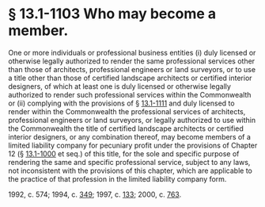 # § 13.1-1103 Who may become a member.

<p>One or more individuals or professional business entities (i) duly licensed or otherwise legally authorized to render the same professional services other than those of architects, professional engineers or land surveyors, or to use a title other than those of certified landscape architects or certified interior designers, of which at least one is duly licensed or otherwise legally authorized to render such professional services within the Commonwealth or (ii) complying with the provisions of § <a href='http://law.lis.virginia.gov/vacode/13.1-1111/'>13.1-1111</a> and duly licensed to render within the Commonwealth the professional services of architects, professional engineers or land surveyors, or legally authorized to use within the Commonwealth the title of certified landscape architects or certified interior designers, or any combination thereof, may become members of a limited liability company for pecuniary profit under the provisions of Chapter 12 (§ <a href='http://law.lis.virginia.gov/vacode/13.1-1000/'>13.1-1000</a> et seq.) of this title, for the sole and specific purpose of rendering the same and specific professional service, subject to any laws, not inconsistent with the provisions of this chapter, which are applicable to the practice of that profession in the limited liability company form.</p><p>1992, c. 574; 1994, c. <a href='http://lis.virginia.gov/cgi-bin/legp604.exe?941+ful+CHAP0349'>349</a>; 1997, c. <a href='http://lis.virginia.gov/cgi-bin/legp604.exe?971+ful+CHAP0133'>133</a>; 2000, c. <a href='http://lis.virginia.gov/cgi-bin/legp604.exe?001+ful+CHAP0763'>763</a>.</p>